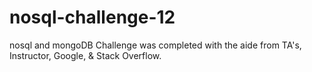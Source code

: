 # nosql-challenge-12
nosql and mongoDB
Challenge was completed with the aide from TA's, Instructor, Google, & Stack Overflow.
